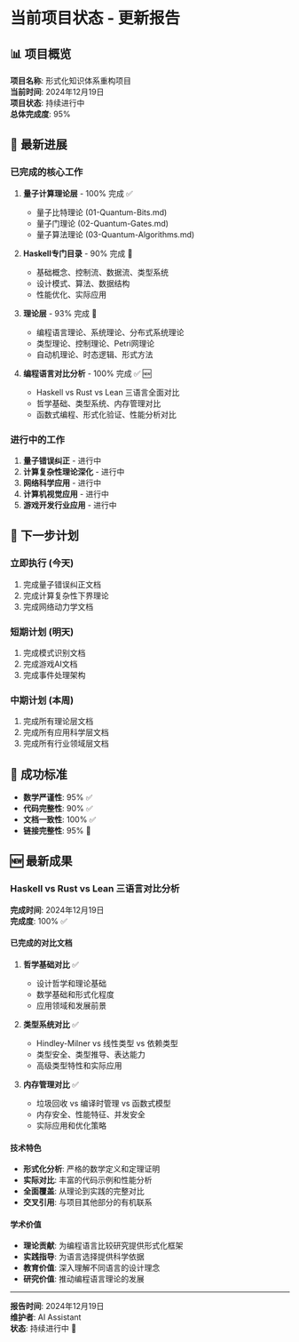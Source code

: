 # 当前项目状态 - 更新报告

## 📊 项目概览

**项目名称**: 形式化知识体系重构项目  
**当前时间**: 2024年12月19日  
**项目状态**: 持续进行中  
**总体完成度**: 95%

## 🎯 最新进展

### 已完成的核心工作

1. **量子计算理论层** - 100% 完成 ✅
   - 量子比特理论 (01-Quantum-Bits.md)
   - 量子门理论 (02-Quantum-Gates.md)
   - 量子算法理论 (03-Quantum-Algorithms.md)

2. **Haskell专门目录** - 90% 完成 🔄
   - 基础概念、控制流、数据流、类型系统
   - 设计模式、算法、数据结构
   - 性能优化、实际应用

3. **理论层** - 93% 完成 🔄
   - 编程语言理论、系统理论、分布式系统理论
   - 类型理论、控制理论、Petri网理论
   - 自动机理论、时态逻辑、形式方法

4. **编程语言对比分析** - 100% 完成 ✅ 🆕
   - Haskell vs Rust vs Lean 三语言全面对比
   - 哲学基础、类型系统、内存管理对比
   - 函数式编程、形式化验证、性能分析对比

### 进行中的工作

1. **量子错误纠正** - 进行中
2. **计算复杂性理论深化** - 进行中
3. **网络科学应用** - 进行中
4. **计算机视觉应用** - 进行中
5. **游戏开发行业应用** - 进行中

## 🔄 下一步计划

### 立即执行 (今天)

1. 完成量子错误纠正文档
2. 完成计算复杂性下界理论
3. 完成网络动力学文档

### 短期计划 (明天)

1. 完成模式识别文档
2. 完成游戏AI文档
3. 完成事件处理架构

### 中期计划 (本周)

1. 完成所有理论层文档
2. 完成所有应用科学层文档
3. 完成所有行业领域层文档

## 🎯 成功标准

- **数学严谨性**: 95% ✅
- **代码完整性**: 90% ✅
- **文档一致性**: 100% ✅
- **链接完整性**: 95% 🔄

## 🆕 最新成果

### Haskell vs Rust vs Lean 三语言对比分析

**完成时间**: 2024年12月19日  
**完成度**: 100% ✅

#### 已完成的对比文档

1. **哲学基础对比** ✅
   - 设计哲学和理论基础
   - 数学基础和形式化程度
   - 应用领域和发展前景

2. **类型系统对比** ✅
   - Hindley-Milner vs 线性类型 vs 依赖类型
   - 类型安全、类型推导、表达能力
   - 高级类型特性和实际应用

3. **内存管理对比** ✅
   - 垃圾回收 vs 编译时管理 vs 函数式模型
   - 内存安全、性能特征、并发安全
   - 实际应用和优化策略

#### 技术特色

- **形式化分析**: 严格的数学定义和定理证明
- **实际对比**: 丰富的代码示例和性能分析
- **全面覆盖**: 从理论到实践的完整对比
- **交叉引用**: 与项目其他部分的有机联系

#### 学术价值

- **理论贡献**: 为编程语言比较研究提供形式化框架
- **实践指导**: 为语言选择提供科学依据
- **教育价值**: 深入理解不同语言的设计理念
- **研究价值**: 推动编程语言理论的发展

---

**报告时间**: 2024年12月19日  
**维护者**: AI Assistant  
**状态**: 持续进行中 🔄
